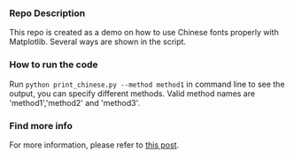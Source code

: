 ### Repo Description
This repo is created as a demo on how to use Chinese fonts properly with Matplotlib. Several ways are shown in the script.

### How to run the code
Run `python print_chinese.py --method method1` in command line to see the output, you can specify different methods. Valid method names are 'method1','method2' and 'method3'.

### Find more info
For more information, please refer to [this post](https://jdhao.github.io/2017/05/13/guide-on-how-to-use-chinese-with-matplotlib/).

